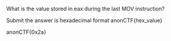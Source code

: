 What is the value stored in eax during the last MOV instruction?

Submit the answer is hexadecimal format anonCTF{hex_value}

anonCTF{0x2a}